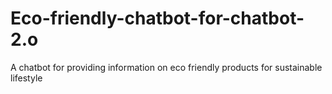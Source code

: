 # Eco-friendly-chatbot-for-chatbot-2.o
A chatbot for providing information on eco friendly products for sustainable lifestyle
